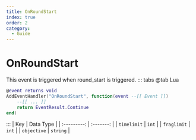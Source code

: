 ```yaml
---
title: OnRoundStart
index: true
order: 2
category:
  - Guide
---
```


# OnRoundStart
This event is triggered when round_start is triggered.
::: tabs
@tab Lua
```lua
@event returns void
AddEventHandler("OnRoundStart", function(event --[[ Event ]])
    --[[ ... ]]
    return EventResult.Continue
end)
```

:::
|     Key     | Data Type |
| :---------: | :-------: |
| `timelimit` |   `int`   |
| `fraglimit` |   `int`   |
| `objective` |  `string` |
